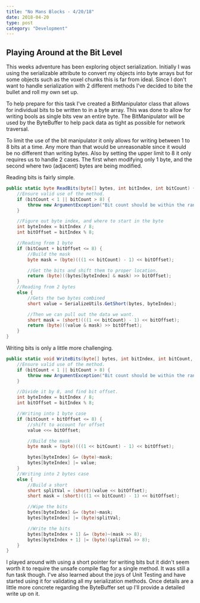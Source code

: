 ```yaml
---
title: "No Mans Blocks - 4/20/18"
date: 2018-04-20
type: post
category: "Development"
---
```


## Playing Around at the Bit Level

This weeks adventure has been exploring object serialization. Initially I was using the serializable attribute to convert my objects into byte arrays but for some objects such as the voxel chunks this is far from ideal. Since I don't want to handle serialization with 2 different methods I've decided to bite the bullet and roll my own set up.

To help prepare for this task I've created a BitManipulator class that allows for individual bits to be written to in a byte array. This was done to allow for writing bools as single bits vew an entire byte. The BitManipulator will be used by the ByteBuffer to help pack data as tight as possible for network traversal.

To limit the use of the bit manipulator it only allows for writing between 1 to 8 bits at a time. Any more than that would be unreasonable since it would be no different than writing bytes. Also by setting the upper limit to 8 it only requires us to handle 2 cases. The first when modifying only 1 byte, and the second where two (adjacent) bytes are being modified.

Reading bits is fairly simple.

```c#
public static byte ReadBits(byte[] bytes, int bitIndex, int bitCount) {
    //Ensure valid use of the method.
    if (bitCount < 1 || bitCount > 8) {
        throw new ArgumentException("Bit count should be within the range of 1 to 8!");
    }

    //Figure out byte index, and where to start in the byte
    int byteIndex = bitIndex / 8;
    int bitOffset = bitIndex % 8;

    //Reading from 1 byte
    if (bitCount + bitOffset <= 8) {
        //Build the mask
        byte mask = (byte)(((1 << bitCount) - 1) << bitOffset);

        //Get the bits and shift them to proper location.
        return (byte)((bytes[byteIndex] & mask) >> bitOffset);
    }
    //Reading from 2 bytes
    else {
        //Gets the two bytes combined
        short value = SerializeUtils.GetShort(bytes, byteIndex);

        //Then we can pull out the data we want.
        short mask = (short)(((1 << bitCount) - 1) << bitOffset);
        return (byte)((value & mask) >> bitOffset);
    }
}
```

Writing bits is only a little more challenging.

```c#
public static void WriteBits(byte[] bytes, int bitIndex, int bitCount, byte value) {
    //Ensure valid use of the method.
    if (bitCount < 1 || bitCount > 8) {
        throw new ArgumentException("Bit count should be within the range of 1 to 8!");
    }

    //Divide it by 8, and find bit offset.
    int byteIndex = bitIndex / 8;
    int bitOffset = bitIndex % 8;

    //Writing into 1 byte case
    if (bitCount + bitOffset <= 8) {
        //shift to account for offset
        value <<= bitOffset;

        //Build the mask
        byte mask = (byte)(((1 << bitCount) - 1) << bitOffset);

        bytes[byteIndex] &= (byte)~mask;
        bytes[byteIndex] |= value;
    }
    //Writing into 2 bytes case
    else {
        //Build a short
        short splitVal = (short)(value << bitOffset);
        short mask = (short)(((1 << bitCount) - 1) << bitOffset);

        //Wipe the bits
        bytes[byteIndex] &= (byte)~mask;
        bytes[byteIndex] |= (byte)splitVal;

        //Write the bits
        bytes[byteIndex + 1] &= (byte)~(mask >> 8);
        bytes[byteIndex + 1] |= (byte)(splitVal >> 8);
    }
}
```

I played around with using a short pointer for writing bits but it didn't seem worth it to require the unsafe compile flag for a single method. It was still a fun task though. I've also learned about the joys of Unit Testing and have started using it for validating all my serialization methods. Once details are a little more concrete regarding the ByteBuffer set up I'll provide a detailed write up on it.

